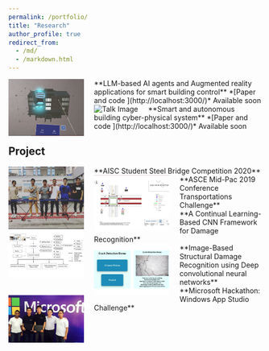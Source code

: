 ```yaml
---
permalink: /portfolio/
title: "Research"
author_profile: true
redirect_from: 
  - /md/
  - /markdown.html
---
```



<img src="/images/AR.png" alt="Talk Image" style="float: left; margin-right: 20px; max-width: 150px;">
**LLM-based AI agents and Augmented reality applications for smart building control**
*[Paper and code ](http://localhost:3000/)* Available soon


<img src="/images/robot.png" alt="Talk Image" style="float: left; margin-right: 20px; max-width: 150px;">
**Smart and autonomous building cyber-physical system**
*[Paper and code ](http://localhost:3000/)* Available soon




## Project
<img src="/images/steelbridge.png" alt="Talk Image" style="float: left; margin-right: 20px; max-width: 150px;">
**AISC Student Steel Bridge Competition 2020**<br>







<img src="/images/midpac2019.png" alt="Talk Image" style="float: left; margin-right: 20px; max-width: 150px;">
**ASCE Mid-Pac 2019 Conference Transportations Challenge**<br>








<img src="/images/cd.png" alt="Talk Image" style="float: left; margin-right: 20px; max-width: 150px;">
**A Continual Learning-Based CNN Framework for Damage Recognition**<br>








<img src="/images/crack.png" alt="Talk Image" style="float: left; margin-right: 20px; max-width: 150px;">
**Image-Based Structural Damage Recognition using Deep convolutional neural networks**<br>










<img src="/images/microsoft.png" alt="Talk Image" style="float: left; margin-right: 20px; max-width: 150px;">
**Microsoft Hackathon: Windows App Studio Challenge**<br>

